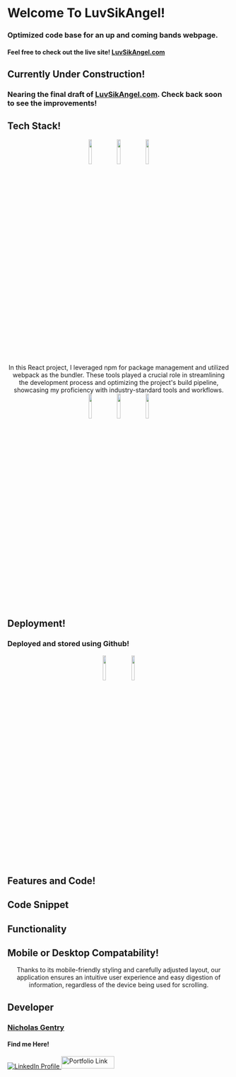 
# Welcome To LuvSikAngel!

### Optimized code base for an up and coming bands webpage.  
#### Feel free to check out the live site! [LuvSikAngel.com](https://luvsikangel.com)

## Currently Under Construction!

### Nearing the final draft of [LuvSikAngel.com](https://luvsikangel.com). Check back soon to see the improvements!


## Tech Stack!

<p align="center">
<code><img width="12%" src="https://www.vectorlogo.zone/logos/reactjs/reactjs-ar21.svg"></code>
<code><img width="12%" src="https://www.vectorlogo.zone/logos/javascript/javascript-ar21.svg"></code>
<code><img width="12%" src="https://www.vectorlogo.zone/logos/w3_css/w3_css-ar21.svg"></code><br/>
<p/>

#
<p align="center">
In this React project, I leveraged npm for package management and utilized webpack as the bundler. These tools played a crucial role in streamlining the development process and optimizing the project's build pipeline, showcasing my proficiency with industry-standard tools and workflows.<br/>
<code><img width="12%" src="https://www.vectorlogo.zone/logos/nodejs/nodejs-ar21.svg"></code>
<code><img width="12%" src="https://www.vectorlogo.zone/logos/js_webpack/js_webpack-ar21.svg"></code>
<code><img width="12%" src="https://www.vectorlogo.zone/logos/npmjs/npmjs-ar21.svg"></code>
<p/>

#
## Deployment!

### Deployed and stored using Github!
<p align="center">
<code><img width="12%" src="https://www.vectorlogo.zone/logos/github/github-ar21.svg"></code>
<code><img width="12%" src="https://www.vectorlogo.zone/logos/git-scm/git-scm-ar21.svg"></code>
<p/>

## Features and Code!

## Code Snippet
    
## Functionality


## Mobile or Desktop Compatability!

<p align="center">
    Thanks to its mobile-friendly styling and carefully adjusted layout, our application ensures an intuitive user experience and easy digestion of information, regardless of the device being used for scrolling.
<p/>

## Developer

### [Nicholas Gentry](https://www.linkedin.com/in/nicholas-gentry-2721451b2/)


#### Find me Here!
  <a href="https://www.linkedin.com/in/nicholas-gentry-2721451b2/"> 
    <img src="https://img.shields.io/badge/linkedin-%230077B5.svg?style=for-the-badge&logo=linkedin" alt="LinkedIn Profile">
  </a>
    <a href="https://nickgentrybjj.github.io/Portfolio/"> 
    <img src="https://img.shields.io/badge/_✨_Portfolio_-089992?style=for-the-badge" alt="Portfolio Link" width="120" height="28">
  </a>

